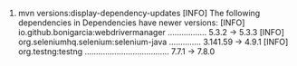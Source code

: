 1. mvn versions:display-dependency-updates
   [INFO] The following dependencies in Dependencies have newer versions:
   [INFO]   io.github.bonigarcia:webdrivermanager ................. 5.3.2 -> 5.3.3
   [INFO]   org.seleniumhq.selenium:selenium-java .............. 3.141.59 -> 4.9.1
   [INFO]   org.testng:testng ..................................... 7.7.1 -> 7.8.0
